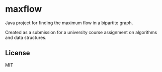 # maxflow
Java project for finding the maximum flow in a bipartite graph.

Created as a submission for a university course assignment on algorithms and data structures.

## License 
MIT
